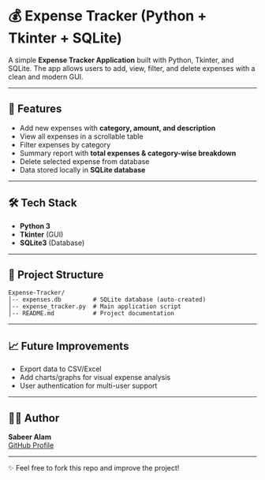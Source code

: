 # 💰 Expense Tracker (Python + Tkinter + SQLite)

A simple **Expense Tracker Application** built with Python, Tkinter, and SQLite. The app allows users to add, view, filter, and delete expenses with a clean and modern GUI.

---

## 🚀 Features
- Add new expenses with **category, amount, and description**
- View all expenses in a scrollable table
- Filter expenses by category
- Summary report with **total expenses & category-wise breakdown**
- Delete selected expense from database
- Data stored locally in **SQLite database**

---

## 🛠️ Tech Stack
- **Python 3**
- **Tkinter** (GUI)
- **SQLite3** (Database)

---

## 📂 Project Structure
```
Expense-Tracker/
│-- expenses.db         # SQLite database (auto-created)
│-- expense_tracker.py  # Main application script
│-- README.md           # Project documentation
```

---

## 📈 Future Improvements
- Export data to CSV/Excel
- Add charts/graphs for visual expense analysis
- User authentication for multi-user support

---

## 👨‍💻 Author
**Sabeer Alam**  
[GitHub Profile](https://github.com/Sabeer-Alam961/Computer-Science-Projects)

---

✨ Feel free to fork this repo and improve the project!
